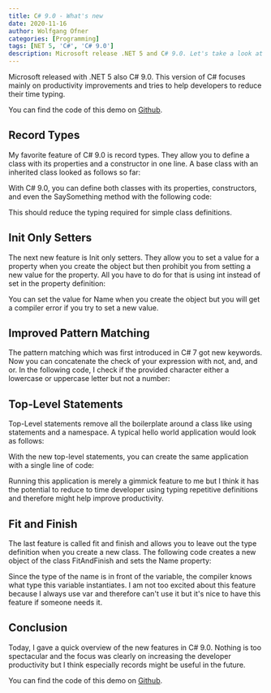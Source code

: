 ```yaml
---
title: C# 9.0 - What's new
date: 2020-11-16
author: Wolfgang Ofner
categories: [Programming]
tags: [NET 5, 'C#', 'C# 9.0']
description: Microsoft release .NET 5 and C# 9.0. Let's take a look at some cool new features of the new language version.
---
```


Microsoft released with .NET 5 also C# 9.0. This version of C# focuses mainly on productivity improvements and tries to help developers to reduce their time typing.

You can find the code of this demo on [Github](https://github.com/WolfgangOfner/CSharp-9.0).

## Record Types

My favorite feature of C# 9.0 is record types. They allow you to define a class with its properties and a constructor in one line. A base class with an inherited class looked as follows so far:


<script src="https://gist.github.com/WolfgangOfner/9e5a1a53c6c9a6cf5c6f6939c07bb935.js"></script>

With C# 9.0, you can define both classes with its properties, constructors, and even the SaySomething method with the following code:

<script src="https://gist.github.com/WolfgangOfner/1b887ed29ac9da953b84e7e228baaa2c.js"></script>

This should reduce the typing required for simple class definitions.

## Init Only Setters

The next new feature is Init only setters. They allow you to set a value for a property when you create the object but then prohibit you from setting a new value for the property. All you have to do for that is using int instead of set in the property definition:

<script src="https://gist.github.com/WolfgangOfner/6582de389307ebec6b3bbca1b7b15974.js"></script>

You can set the value for Name when you create the object but you will get a compiler error if you try to set a new value.

<script src="https://gist.github.com/WolfgangOfner/819753cedf01aa8a19a1fd784b4f9e6f.js"></script>

## Improved Pattern Matching
The pattern matching which was first introduced in C# 7 got new keywords. Now you can concatenate the check of your expression with not, and, and or. In the following code, I check if the provided character either a lowercase or uppercase letter but not a number:

<script src="https://gist.github.com/WolfgangOfner/6870a62e996444285cc06375dcabb147.js"></script>

## Top-Level Statements

Top-Level statements remove all the boilerplate around a class like using statements and a namespace. A typical hello world application would look as follows:

<script src="https://gist.github.com/WolfgangOfner/c7b71b2fbba5a0f9d903dd986ef0ece0.js"></script>

With the new top-level statements, you can create the same application with a single line of code:

<script src="https://gist.github.com/WolfgangOfner/af2bebb7e6c50612bd2004a8b920a09b.js"></script>

Running this application is merely a gimmick feature to me but I think it has the potential to reduce to time developer using typing repetitive definitions and therefore might help improve productivity.

## Fit and Finish

The last feature is called fit and finish and allows you to leave out the type definition when you create a new class. The following code creates a new object of the class FitAndFinish and sets the Name property:

<script src="https://gist.github.com/WolfgangOfner/77d7f6e05c29f73f1c32f886539d4b2b.js"></script>

Since the type of the name is in front of the variable, the compiler knows what type this variable instantiates. I am not too excited about this feature because I always use var and therefore can't use it but it's nice to have this feature if someone needs it.

## Conclusion

Today, I gave a quick overview of the new features in C# 9.0. Nothing is too spectacular and the focus was clearly on increasing the developer productivity but I think especially records might be useful in the future.

You can find the code of this demo on [Github](https://github.com/WolfgangOfner/CSharp-9.0).